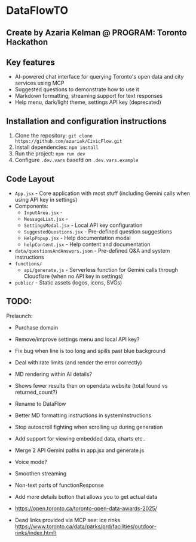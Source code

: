 # DataFlowTO
## Create by Azaria Kelman @ PROGRAM: Toronto Hackathon

## Key features
- AI-powered chat interface for querying Toronto's open data and city services using MCP
- Suggested questions to demonstrate how to use it
- Markdown formatting, streaming support for text responses
- Help menu, dark/light theme, settings API key (deprecated)

## Installation and configuration instructions 
1. Clone the repository: `git clone https://github.com/azariak/CivicFlow.git`
2. Install dependencies: `npm install`
3. Run the project: `npm run dev`
4. Configure `.dev.vars` basefd on `.dev.vars.example`

## Code Layout
  - `App.jsx` - Core application with most stuff (including Gemini calls when using API key in settings)
  - Components:
    - `InputArea.jsx` - 
    - `MessageList.jsx` - 
    - `SettingsModal.jsx` - Local API key configuration
    - `SuggestedQuestions.jsx` - Pre-defined question suggestions
    - `HelpPopup.jsx` - Help documentation modal
    - `helpContent.jsx` - Help content and documentation
  - `data/questionsAndAnswers.json` - Pre-defined Q&A and system instructions
- `functions/` 
  - `api/generate.js` - Serverless function for Gemini calls through Cloudflare (when no API key in settings)
- `public/` - Static assets (logos, icons, SVGs)

## TODO:
Prelaunch:
- Purchase domain
- Remove/improve settings menu and local API key?
- Fix bug when line is too long and spills past blue background
- Deal with rate limits (and render the error correctly)
- MD rendering within AI details?
- Shows fewer results then on opendata website (total found vs returned_count?)
- Rename to DataFlow
- Better MD formatting instructions in systemInstructions
- Stop autoscroll fighting when scrolling up during generation

- Add support for viewing embedded data, charts etc.. 
- Merge 2 API Gemini paths in app.jsx and generate.js
- Voice mode?
- Smoothen streaming
- Non-text parts of functionResponse
- Add more details button that allows you to get actual data
- https://open.toronto.ca/toronto-open-data-awards-2025/
- Dead links provided via MCP see: ice rinks https://www.toronto.ca/data/parks/prd/facilities/outdoor-rinks/index.html\
